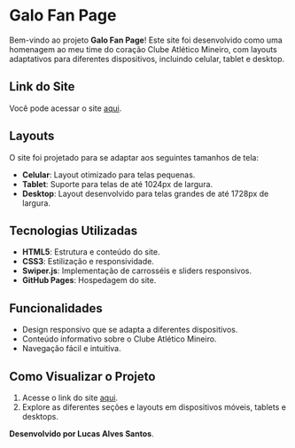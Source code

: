 # Galo Fan Page

Bem-vindo ao projeto **Galo Fan Page**! Este site foi desenvolvido como uma homenagem ao meu time do coração Clube Atlético Mineiro, com layouts adaptativos para diferentes dispositivos, incluindo celular, tablet e desktop.

## Link do Site

Você pode acessar o site [aqui](https://lucasalvesz01.github.io/atletico-mg).

## Layouts

O site foi projetado para se adaptar aos seguintes tamanhos de tela:
- **Celular**: Layout otimizado para telas pequenas.
- **Tablet**: Suporte para telas de até 1024px de largura.
- **Desktop**: Layout desenvolvido para telas grandes de até 1728px de largura.

## Tecnologias Utilizadas

- **HTML5**: Estrutura e conteúdo do site.
- **CSS3**: Estilização e responsividade.
- **Swiper.js**: Implementação de carrosséis e sliders responsivos.
- **GitHub Pages**: Hospedagem do site.


## Funcionalidades

- Design responsivo que se adapta a diferentes dispositivos.
- Conteúdo informativo sobre o Clube Atlético Mineiro.
- Navegação fácil e intuitiva.

## Como Visualizar o Projeto

1. Acesse o link do site [aqui](https://lucasalvesz01.github.io/atletico-mg).
2. Explore as diferentes seções e layouts em dispositivos móveis, tablets e desktops.


**Desenvolvido por Lucas Alves Santos**.
